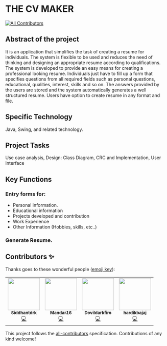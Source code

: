 # THE CV MAKER
<!-- ALL-CONTRIBUTORS-BADGE:START - Do not remove or modify this section -->
[![All Contributors](https://img.shields.io/badge/all_contributors-4-orange.svg?style=flat-square)](#contributors-)
<!-- ALL-CONTRIBUTORS-BADGE:END -->

## Abstract of the project
It is an application that simplifies the task of creating a resume for individuals. The system is flexible to be used and reduces the need of thinking and designing an appropriate resume according to qualifications. The system is developed to provide an easy means for creating a professional looking resume. Individuals just have to fill up a form that specifies questions from all required fields such as personal questions, educational, qualities, interest, skills and so on. The answers provided by the users are stored and the system automatically generates a well structured resume. Users have option to create resume in any format and file.

## Specific Technology 
Java, Swing, and related technology.

## Project Tasks
Use case analysis, Design: Class Diagram, CRC and Implementation, User Interface

## Key Functions
    
   ### Entry forms for: 
   - Personal information.  
   - Educational information
   - Projects developed and contribution
   - Work Experience
   - Other Information (Hobbies, skills, etc..)
   
   ### Generate Resume.

## Contributors ✨

Thanks goes to these wonderful people ([emoji key](https://allcontributors.org/docs/en/emoji-key)):

<!-- ALL-CONTRIBUTORS-LIST:START - Do not remove or modify this section -->
<!-- prettier-ignore-start -->
<!-- markdownlint-disable -->
<table>
  <tr>
    <td align="center"><a href="https://www.linkedin.com/in/siddhant-khobragade-582a76174/"><img src="https://avatars3.githubusercontent.com/u/58393179?v=4" width="100px;" alt=""/><br /><sub><b>Siddhantdrk</b></sub></a><br /><a href="https://github.com/siddhantdrk/THE_CV_MAKER_OOM_MINI_PROJECT/commits?author=siddhantdrk" title="Code">💻</a></td>
    <td align="center"><a href="https://github.com/Mandar16"><img src="https://avatars1.githubusercontent.com/u/58388338?v=4" width="100px;" alt=""/><br /><sub><b>Mandar16</b></sub></a><br /><a href="https://github.com/siddhantdrk/THE_CV_MAKER_OOM_MINI_PROJECT/commits?author=Mandar16" title="Code">💻</a></td>
    <td align="center"><a href="https://github.com/Devildarkfire"><img src="https://avatars0.githubusercontent.com/u/58392520?v=4" width="100px;" alt=""/><br /><sub><b>Devildarkfire</b></sub></a><br /><a href="https://github.com/siddhantdrk/THE_CV_MAKER_OOM_MINI_PROJECT/commits?author=Devildarkfire" title="Code">💻</a></td>
    <td align="center"><a href="https://github.com/hardikbajaj"><img src="https://avatars3.githubusercontent.com/u/58038410?v=4" width="100px;" alt=""/><br /><sub><b>hardikbajaj</b></sub></a><br /><a href="https://github.com/siddhantdrk/THE_CV_MAKER_OOM_MINI_PROJECT/commits?author=hardikbajaj" title="Code">💻</a></td>
  </tr>
</table>

<!-- markdownlint-enable -->
<!-- prettier-ignore-end -->
<!-- ALL-CONTRIBUTORS-LIST:END -->

This project follows the [all-contributors](https://github.com/all-contributors/all-contributors) specification. Contributions of any kind welcome!